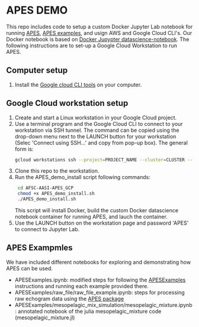 # APES DEMO
This repo includes code to setup a custom Docker Jupyter Lab notebook for running [APES](https://github.com/ElOceanografo/ProbabilisticEchoInversion.jl), [APES examples](https://github.com/ElOceanografo/APESExamples), and usign AWS and Google Cloud CLI's. 
Our Docker notebook is based on [Docker Jupypter datascience-notebook](https://quay.io/repository/jupyter/datascience-notebook).
The following instructions are to set-up a Google Cloud Workstation to run APES.

## Computer setup
1. Install the [Google cloud CLI tools](https://cloud.google.com/sdk/docs/install) on your computer.

## Google Cloud workstation setup
1. Create and start a Linux workstation in your Google Cloud project.
2. Use a terminal program and the Google Cloud CLI to connect to your workstation via SSH tunnel. The command can be copied using the drop-down menu next to the LAUNCH button for your workstation (Selec 'Connect using SSH...' and copy from pop-up box). The general form is:
   ```bash
   gcloud workstations ssh --project=PROJECT_NAME --cluster=CLUSTER --config=OS_CONFIG --region=REGION WORKSTATION_NAME
   ```
3. Clone this repo to the workstation.
4. Run the APES_demo_install script following commands:
   ```bash
    cd AFSC-AASI-APES_GCP 
    chmod +x APES_demo_install.sh 
    ./APES_demo_install.sh
    ```
   This script will install Docker, build the custom Docker datascience notebook container for running APES, and lauch the container.
5. Use the LAUNCH button on the workstation page and password 'APES' to connect to Jupyter Lab.

## APES Exampmles
We have included different notebooks for exploring and demonstrating how APES can be used. 
- APESExamples.ipynb: modified steps for following the [APESExamples](https://github.com/ElOceanografo/APESExamples) instructions and running each example provided there.
- APESExamples/raw_file/raw_file_example.ipynb: steps for processing raw echogram data using the [APES package](https://github.com/ElOceanografo/ProbabilisticEchoInversion.jl)
- APESExamples/mesopelagic_mix_simulation/mesopelagic_mixture.ipynb: annotated notebook of the julia mesopelagic_mixture code (mesopelagic_mixture.jl)
